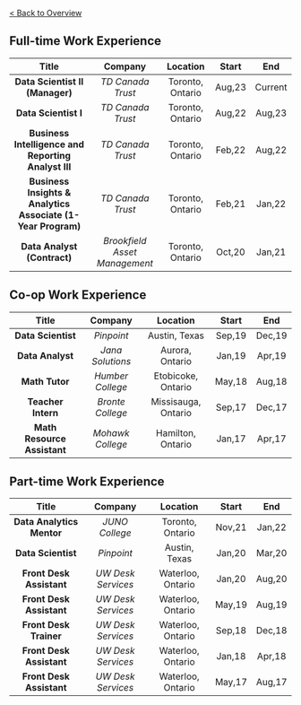 [< Back to Overview](https://s-bishnoi.github.io/shubham-bishnoi/)

## Full-time Work Experience

| Title | Company | Location | Start | End |
| :---: | :---: | :---: | :---: | :---: |
| **Data Scientist II (Manager)** | *TD Canada Trust* |  Toronto, Ontario | Aug,23 | Current |
| **Data Scientist I** | *TD Canada Trust* |  Toronto, Ontario | Aug,22 | Aug,23 |
| **Business Intelligence and Reporting Analyst III** | *TD Canada Trust* |  Toronto, Ontario | Feb,22 | Aug,22 |
| **Business Insights & Analytics Associate (1-Year Program)** | *TD Canada Trust* |  Toronto, Ontario | Feb,21 | Jan,22 |
| **Data Analyst (Contract)** | *Brookfield Asset Management* |  Toronto, Ontario | Oct,20 | Jan,21 |

## Co-op Work Experience

| Title | Company | Location | Start | End |
| :---: | :---: | :---: | :---: | :---: |
| **Data Scientist** | *Pinpoint* |  Austin, Texas | Sep,19 | Dec,19 |
| **Data Analyst** | *Jana Solutions* |  Aurora, Ontario | Jan,19 | Apr,19 |
| **Math Tutor** | *Humber College* |  Etobicoke, Ontario | May,18 | Aug,18 |
| **Teacher Intern** | *Bronte College* |  Missisauga, Ontario | Sep,17 | Dec,17 |
| **Math Resource Assistant** | *Mohawk College* |  Hamilton, Ontario | Jan,17 | Apr,17 |

## Part-time Work Experience

| Title | Company | Location | Start | End |
| :---: | :---: | :---: | :---: | :---: |
| **Data Analytics Mentor** | *JUNO College* |  Toronto, Ontario | Nov,21 | Jan,22 |
| **Data Scientist** | *Pinpoint* |  Austin, Texas | Jan,20 | Mar,20 |
| **Front Desk Assistant** | *UW Desk Services* | Waterloo, Ontario | Jan,20 | Aug,20 |
| **Front Desk Assistant** | *UW Desk Services* | Waterloo, Ontario | May,19 | Aug,19 |
| **Front Desk Trainer** | *UW Desk Services* | Waterloo, Ontario | Sep,18 | Dec,18 |
| **Front Desk Assistant** | *UW Desk Services* | Waterloo, Ontario | Jan,18 | Apr,18 |
| **Front Desk Assistant** | *UW Desk Services* | Waterloo, Ontario | May,17 | Aug,17 |